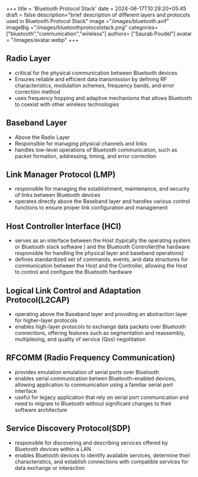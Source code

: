+++
title = 'Bluetooth Protocol Stack'
date = 2024-06-17T10:29:20+05:45
draft = false
description="brief description of different layers and protocols used in Bluetooth Protocol Stack"
image ="/images/bluetooth.avif"
imageBig ="/images/bluetoothprotocolstack.png"
categories= ["bluetooth","communication","wireless"]
authors= ["Saurab Poudel"]
avatar = "/images/avatar.webp"
+++
## Radio Layer

- critical for the physical communication between Bluetooth devices
- Ensures reliable and efficient data transmission by defining RF characteristics, modulation schemes, frequency bands, and error correction method
- uses frequency hopping and adaptive mechanisms that allows Bluetooth to coexist with other wireless technologies

## Baseband Layer

- Above the Radio Layer 
- Responsible for managing physical channels and links
- handles low-level operations of Bluetooth communication, such as packet formation, addressing, timing, and error correction

## Link Manager Protocol (LMP)

- responsible for managing the establishment, maintenance, and security of links between Bluetooth devices
- operates directly above the Baseband layer and handles various control functions to ensure proper link configuration and management

## Host Controller Interface (HCI)

- serves as an interface between the Host (typically the operating system or Bluetooth stack software ) and the Bluetooth Controller(the hardware responsible for handling the physical layer and baseband operations)
- defines standardized set of commands, events, and data structures for communication between the Host and the Controller, allowing the Host to control and configure the Bluetooth hardware

## Logical Link Control and Adaptation Protocol(L2CAP)

- operating above the Baseband layer and providing an abstraction layer for higher-layer protocols
- enables high-layer protocols to exchange data packets over Bluetooth connections, offering features such as segmentation and reassembly, multiplexing, and quality of service (Qos) negotitation
## RFCOMM (Radio Frequency Communication)

- provides emulation emulation of serial ports over Bluetooth
- enables serial communication betwen Bluetooth-enabled devices, allowing application to communication using a familiar serial port interface
- useful for legacy application that rely on serial port communication and need to migrate to Bluetooth without significant changes to their software architecture

##  Service Discovery Protocol(SDP)
- responsible for discovering and describing services offered by Bluetooth devices within a LAN
- enables Bluetooth devices to identify available services, determine their characteristics, and establish connections with compatible services for data exchange or interaction







